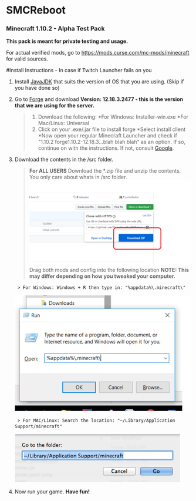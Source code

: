 # SMCReboot

### Minecraft 1.10.2 - Alpha Test Pack

**This pack is meant for private testing and usage.** 

For actual verified mods, go to https://mods.curse.com/mc-mods/minecraft for valid sources.

#Install Instructions - In case if Twitch Launcher fails on you

1. Install [JavaJDK](http://www.oracle.com/technetwork/java/javase/downloads/jdk8-downloads-2133151.html) that suits the version of OS that you are using. (Skip if you have done so)

2. Go to [Forge](https://files.minecraftforge.net/maven/net/minecraftforge/forge/index_1.10.2.html) and download **Version: 12.18.3.2477 - this is the version that we are using for the server.**
	
	> 1. Download the following:
	>	*For Windows: Installer-win.exe
	>	*For Mac/Linux: Universal
	> 2. Click on your .exe/.jar file to install forge
	>	*Select install client
	>	*Now open your regular Minecraft Launcher and check if "1.10.2 forge1.10.2-12.18.3...blah blah blah" as an option. If so, continue on with the instructions. If not, consult [Google](https://www.google.com/search?rlz=1C1CHBF_enUS697US697&q=how+to+install+minecraft+forge&oq=how+to+install+minecraft+forge&gs_l=psy-ab.3..0i67k1j0i20k1j0l2.8553.8553.0.8806.1.1.0.0.0.0.96.96.1.1.0....0...1.1.64.psy-ab..0.1.96.5c2j8N2P_Fs).

3. Download the contents in the /src folder.
	> **For ALL USERS**
	> Download the *.zip file and unzip the contents. You only care about whats in /src folder.
	> ![download](img/instruct.png)
	> Drag both mods and config into the following location
	> **NOTE: This may differ depending on how you tweaked your computer.**	
		
		> For Windows: Windows + R then type in: "%appdata%\.minecraft\"
			
	![win](img/winsave.png)
		
		> For MAC/Linux: Search the location: "~/Library/Application Support/minecraft"
			
	![mac](img/macsave.png)

4. Now run your game. **Have fun!**




